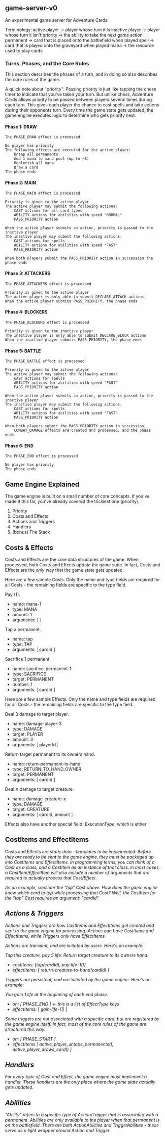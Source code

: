 ## game-server-v0

An experimental game server for Adventure Cards

Terminology:
active player -> player whose turn it is
inactive player -> player whose turn it isn't
priority -> the ability to take the next game action
permanent -> card that is placed onto the battlefield when played
spell -> card that is played onto the graveyard when played
mana -> the resource used to play cards

### Turns, Phases, and the Core Rules

This section describes the phases of a turn, and in doing so also describes the core rules of the game.

A quick note about "priority": Passing priority is just like tapping the chess timer to indicate that you've taken your turn. But unlike chess, Adventure Cards allows priority to be passed between players several times during each turn. This gives each player the chance to cast spells and take actions during their opponents turn. Every time the game state gets updated, the game engine executes logic to determine who gets priority next.

#### Phase 1: DRAW

    The PHASE_DRAW effect is processed

    No player has priority
    The following effects are executed for the active player:
        Untap all permanents
        Add 1 mana to mana pool (up to ~8)
        Replenish all mana
        Draw a card
    The phase ends

#### Phase 2: MAIN

    The PHASE_MAIN effect is processed

    Priority is given to the active player
    The active player may submit the following actions:
        CAST actions for all card types
        ABILITY actions for abilities with speed "NORMAL"
        PASS_PRIORITY action

    When the active player submits an action, priority is passed to the inactive player
    The inactive player may submit the following actions:
        CAST actions for spells
        ABILITY actions for abilities with speed "FAST"
        PASS_PRIORITY action

    When both players submit the PASS_PRIORITY action in succession the phase ends

#### Phase 3: ATTACKERS

    The PHASE_ATTACKERS effect is processed

    Priority is given to the active player
    The active player is only able to submit DECLARE_ATTACK actions
    When the active player submits PASS_PRIORITY, the phase ends

#### Phase 4: BLOCKERS

    The PHASE_BLOCKERS effect is processed

    Priority is given to the inactive player
    The inactive player is only able to submit DECLARE_BLOCK actions
    When the inactive player submits PASS_PRIORITY, the phase ends

#### Phase 5: BATTLE

    The PHASE_BATTLE effect is processed

    Priority is given to the active player
    The active player may submit the following actions:
        CAST actions for spells
        ABILITY actions for abilities with speed "FAST"
        PASS_PRIORITY action

    When the active player submits an action, priority is passed to the inactive player
    The inactive player may submit the following actions:
        CAST actions for spells
        ABILITY actions for abilities with speed "FAST"
        PASS_PRIORITY action

    When both players submit the PASS_PRIORITY action in succession,
        COMBAT_DAMAGE effects are created and processed, and the phase ends

#### Phase 6: END

    The PHASE_END effect is processed

    No player has priority
    The phase ends

## Game Engine Explained

The game engine is built on a small number of core concepts. If you've made it this far, you've already covered the trickiest one (priority).

1. Priority
2. Costs and Effects
3. Actions and Triggers
4. Handlers
5. (bonus) The Stack

## Costs & Effects

Costs and Effects are the core data structures of the game. When processed, both Costs and Effects update the game state. In fact, Costs and Effects are the <em>only</em> way that the game state gets updated.

Here are a few sample Costs. Only the name and type fields are required for all Costs - the remaining fields are specific to the type field.

Pay (1).

- name: mana-1
- type: MANA
- amount: 1
- arguments: [ ]

Tap a permanent.

- name: tap
- type: TAP
- arguments: [ cardId ]

Sacrifice 1 permanent.

- name: sacrifice-permanent-1
- type: SACRIFICE
- target: PERMANENT
- number: 1
- arguments: [ cardId ]

Here are a few sample Effects. Only the name and type fields are required for all Costs - the remaining fields are specific to the type field.

Deal 3 damage to target player.

- name: damage-player-3
- type: DAMAGE
- target: PLAYER
- amount: 3
- arguments: [ playerId ]

Return target permanent to its owners hand.

- name: return-permanent-to-hand
- type: RETURN_TO_HAND_OWNER
- target: PERMANENT
- arguments: [ cardId ]

Deal X damage to target creature.

- name: damage-creature-x
- type: DAMAGE
- target: CREATURE
- arguments: [ cardId, amount ]

Effects also have another special field: ExecutionType, which is either

## CostItems and EffectItems

Costs and Effects are <em>static data<em> - templates to be implemented. Before they are ready to be sent to the game engine, they must be packaged up into CostItems and EffectItems. In programming terms, you can think of a Cost as a class, and a CostItem as an instance of that class. In most cases, a CostItem/EffectItem will also include a number of arguments that are required to actually process that Cost/Effect.

As an example, consider the "tap" Cost above. How does the game engine know which card to tap while processing that Cost? Well, the CostItem for the "tap" Cost requires an argument: "cardId".

## Actions & Triggers

Actions and Triggers are how CostItems and EffectItems get created and sent to the game engine for processing. Actions can have CostItems and EffectItems, while Triggers only have EffectItems.

Actions are transient, and are initiated by users. Here's an example:

Tap this creature, pay 5 life: Return target creature to its owners hand.

- costItems: [tap(cardId), pay-life-1()]
- effectItems: [ return-creature-to-hand(cardId) ]

Triggers are persistent, and are initiated by the game engine. Here's an example:

You gain 1 life at the beginning of each end phase.

- on: [ PHASE_END ] <- this is a list of EffectType keys
- effectItems: [ gain-life-1() ]

Some triggers are not associated with a specific card, but are registered by the game engine itself. In fact, most of the core rules of the game are structured this way.

- on: [ PHASE_START ]
- effectItems [ active_player_untaps_permanents(), active_player_draws_card() ]

## Handlers

For every type of Cost and Effect, the game engine must implement a handler. These handlers are the <em>only<em> place where the game state actually gets updated.

## Abilities

"Ability" refers to a specific type of Action/Trigger that is associated with a permanent. Abilities are only available to the player when that permanent is on the battlefield. There are both ActionAbilities and TriggerAbilities - these serve as a light wrapper around Action and Trigger.
